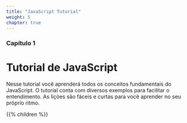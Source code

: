 ```yaml
---
title: "JavaScript Tutorial"
weight: 5
chapter: true
---
```


### Capítulo 1

# Tutorial de JavaScript

Nesse tutorial você aprenderá todos os conceitos fundamentais do JavaScript. O tutorial conta com diversos exemplos para facilitar o entendimento. As lições são fáceis e curtas para você aprender no seu próprio ritmo.

{{% children %}}